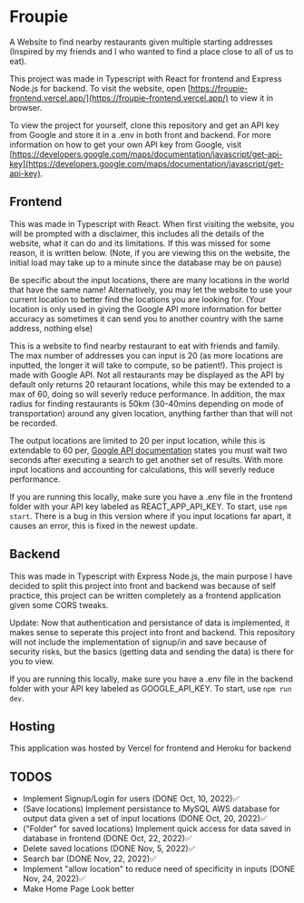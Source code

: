 # Froupie
A Website to find nearby restaurants given multiple starting addresses (Inspired by my friends and I who wanted to find a place close to all of us to eat).

This project was made in Typescript with React for frontend and Express Node.js for backend.
To visit the website, open [https://froupie-frontend.vercel.app/](https://froupie-frontend.vercel.app/) to view it in browser.

To view the project for yourself, clone this repository and get an API key from Google and store it in a .env in both front and backend. For more information on how to get your own API key from Google, visit [https://developers.google.com/maps/documentation/javascript/get-api-key](https://developers.google.com/maps/documentation/javascript/get-api-key).

## Frontend
This was made in Typescript with React. When first visiting the website, you will be prompted with a disclaimer, this includes all the details of the website, what it can do and its limitations. If this was missed for some reason, it is written below. (Note, if you are viewing this on the website, the initial load may take up to a minute since the database may be on pause)

Be specific about the input locations, there are many locations in the world that have the same name! Alternatively, you may let the website to use your current location to better find the locations you are looking for. (Your location is only used in giving the Google API more information for better accuracy as sometimes it can send you to another country with the same address, nothing else)

This is a website to find nearby restaurant to eat with friends and family. The max number of addresses you can input is 20 (as more locations are inputted, the longer it will take to compute, so be patient!). This project is made with Google API. Not all restaurants may be displayed as the API by default only returns 20 retaurant locations, while this may be extended to a max of 60, doing so will severly reduce performance. In addition, the max radius for finding restaurants is 50km (30-40mins depending on mode of transportation) around any given location, anything farther than that will not be recorded.

The output locations are limited to 20 per input location, while this is extendable to 60 per, [Google API documentation](https://developers.google.com/maps/documentation/javascript/places#place_searches) states you must wait two seconds after executing a search to get another set of results. With more input locations and accounting for calculations, this will severly reduce performance. 

If you are running this locally, make sure you have a .env file in the frontend folder with your API key labeled as REACT_APP_API_KEY. To start, use `npm start`. There is a bug in this version where if you input locations far apart, it causes an error, this is fixed in the newest update.

## Backend
This was made in Typescript with Express Node.js, the main purpose I have decided to split this project into front and backend was because of self practice, this project can be written completely as a frontend application given some CORS tweaks. 

Update: Now that authentication and persistance of data is implemented, it makes sense to seperate this project into front and backend. This repository will not include the implementation of signup/in and save because of security risks, but the basics (getting data and sending the data) is there for you to view.

If you are running this locally, make sure you have a .env file in the backend folder with your API key labeled as GOOGLE_API_KEY. To start, use `npm run dev`.

## Hosting 
This application was hosted by Vercel for frontend and Heroku for backend

## TODOS
- Implement Signup/Login for users (DONE Oct, 10, 2022)✅
- (Save locations) Implement persistance to MySQL AWS database for output data given a set of input locations (DONE Oct, 20, 2022)✅
- ("Folder" for saved locations) Implement quick access for data saved in database in frontend (DONE Oct, 22, 2022)✅
- Delete saved locations (DONE Nov, 5, 2022)✅
- Search bar (DONE Nov, 22, 2022)✅
- Implement "allow location" to reduce need of specificity in inputs (DONE Nov, 24, 2022)✅
- Make Home Page Look better
